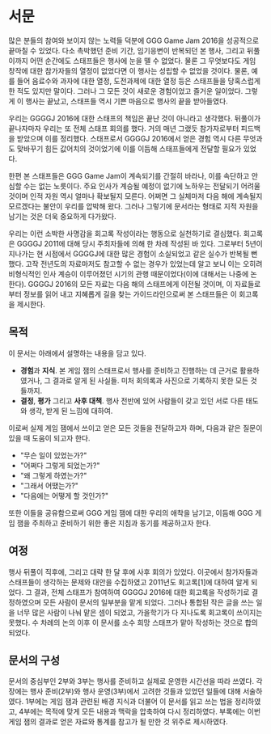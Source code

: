 # 서문

많은 분들의 참여와 보이지 않는 노력들 덕분에 GGG Game Jam 2016을 성공적으로 끝마칠 수 있었다. 다소 촉박했던 준비 기간, 임기응변이 반복되던 본 행사, 그리고 뒤풀이까지 어떤 순간에도 스태프들은 행사에 눈을 뗄 수 없었다. 물론 그 무엇보다도 게임 창작에 대한 참가자들의 열정이 없었다면 이 행사는 성립할 수 없었을 것이다. 물론, 예를 들어 음료수와 과자에 대한 열정, 도전과제에 대한 열정 등은 스태프들을 당혹스럽게 한 적도 있지만 말이다. 그러나 그 모든 것이 새로운 경험이었고 즐거운 일이었다. 그렇게 이 행사는 끝났고, 스태프들 역시 기쁜 마음으로 행사의 끝을 받아들였다.

우리는 GGGGJ 2016에 대한 스태프의 책임은 끝난 것이 아니라고 생각했다. 뒤풀이가 끝나자마자 우리는 또 전체 스태프 회의를 했다. 거의 매년 그랬듯 참가자로부터 피드백을 받았으며 이를 정리했다. 스태프로서 GGGGJ 2016에서 얻은 경험 역시 다른 무엇과도 맞바꾸기 힘든 값어치의 것이었기에 이를 이듬해 스태프들에게 전달할 필요가 있었다.

한편 본 스태프들은 GGG Game Jam이 계속되기를 간절히 바라나, 이를 속단하고 안심할 수는 없는 노릇이다. 주요 인사가 계승될 예정이 없기에 노하우는 전달되기 어려울 것이며 인적 자원 역시 얼마나 확보될지 모른다. 어쩌면 그 실체마저 다음 해에 계속될지 모르겠다는 불안이 우리를 압박해 왔다. 그러나 그렇기에 문서라는 형태로 지적 자원을 남기는 것은 더욱 중요하게 다가왔다.

우리는 이런 소박한 사명감을 회고록 작성이라는 행동으로 실천하기로 결심했다. 회고록은 GGGGJ 2011에 대해 당시 주최자들에 의해 한 차례 작성된 바 있다. 그로부터 5년이 지나가는 현 시점에서 GGGGJ에 대한 많은 경험이 소실되었고 같은 실수가 반복될 뻔했다. 고작 전년도의 자료마저도 참고할 수 없는 경우가 있었는데 알고 보니 이는 오히려 비형식적인 인사 계승이 이루어졌던 시기의 관행 때문이었다(이에 대해서는 나중에 논한다). GGGGJ 2016의 모든 자료는 다음 해의 스태프에게 이전될 것이며, 이 자료들로부터 정보를 읽어 내고 지혜롭게 길을 찾는 가이드라인으로써 본 스태프들은 이 회고록을 제시한다.

## 목적

이 문서는 아래에서 설명하는 내용을 담고 있다.

* **경험**과 **지식**. 본 게임 잼의 스태프로서 행사를 준비하고 진행하는 데 근거로 활용하였거나, 그 결과로 알게 된 사실들. 미처 회의록과 사진으로 기록하지 못한 모든 것들까지.
* **결정**, **평가** 그리고 **사후 대책**. 행사 전반에 있어 사람들이 갖고 있던 서로 다른 태도와 생각, 받게 된 느낌에 대하여.

이로써 실제 게임 잼에서 쓰이고 얻은 모든 것들을 전달하고자 하며, 다음과 같은 질문이 있을 때 도움이 되고자 한다.

* "무슨 일이 있었는가?"
* "어쩌다 그렇게 되었는가?"
* "왜 그렇게 하였는가?"
* "그래서 어땠는가?"
* "다음에는 어떻게 할 것인가?"

또한 이들을 공유함으로써 GGG 게임 잼에 대한 우리의 애착을 남기고, 이듬해 GGG 게임 잼을 주최하고 준비하기 위한 좋은 지침과 동기를 제공하고자 한다.

## 여정

행사 뒤풀이 직후에, 그리고 대략 한 달 후에 사후 회의가 있었다. 이곳에서 참가자들과 스태프들이 생각하는 문제와 대안을 수집하였고 2011년도 회고록\[1\]에 대하여 알게 되었다. 그 결과, 전체 스태프가 참여하여 GGGGJ 2016에 대한 회고록을 작성하기로 결정하였으며 모든 사람이 문서의 일부분을 맡게 되었다. 그러나 통합된 작은 글을 쓰는 일을 너무 많은 사람이 나눠 맡은 셈이 되었고, 가을학기가 다 지나도록 회고록이 쓰이지는 못했다. 수 차례의 논의 이후 이 문서를 소수 희망 스태프가 맡아 작성하는 것으로 합의되었다.

## 문서의 구성

문서의 중심부인 2부와 3부는 행사를 준비하고 실제로 운영한 시간선을 따라 쓰였다. 각 장에는 행사 준비(2부)와 행사 운영(3부)에서 고려한 것들과 있었던 일들에 대해 서술하였다. 1부에는 게임 잼과 관련된 배경 지식과 더불어 이 문서를 읽고 쓰는 법을 정리하였고, 4부에는 목적에 맞게 모든 내용과 맥락을 압축하여 다시 정리하였다. 부록에는 이번 게임 잼의 결과로 얻은 자료와 통계를 참고가 될 만한 것 위주로 제시하였다.
